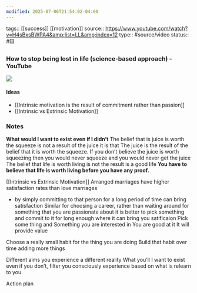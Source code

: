 ```yaml
---
modified: 2025-07-06T21:54:02-04:00
---
```


tags:: [[success]] [[motivation]]
source:: https://www.youtube.com/watch?v=H4sBxsBWPA4&amp;list=LL&amp;index=12
type:: #source/video
status:: #🟨 
### How to stop being lost in life (science-based approach) - YouTube

![](https://www.youtube.com/watch?v=H4sBxsBWPA4&amp;list=LL&amp;index=12)

#### Ideas

- [[Intrinsic motivation is the result of commitment rather than passion]]
- [[Intrinsic vs Extrinsic Motivation]]
### **Notes**
**What would I want to exist even if I didn’t**
The belief that is juice is worth the squeeze is not a result of the juice it is that 
The juice is the result of the belief that it is worth the squeeze.
If you don’t believe the juice is worth squeezing then you would never squeeze and you would never get the juice
The belief that life is worth living is not the result is a good life
**You have to believe that life is worth living before you have any proof.**

[[Intrinsic vs Extrinsic Motivation]]
Arranged marriages have higher satisfaction rates than love marriages
- by simply committing to that person for a long period of time can bring satisfaction
Similar for choosing a career, rather than waiting around for something that you are passionate about it is better to pick something and commit to it for long enough where it can bring you satificaion 
Pick some thing and 
Something you are interested in
You are good at it
It will provide value

Choose a really small habit for the thing you are doing
Build that habit over time adding more things


Different aims you experience a different reality
What you’ll I want to exist even if you don’t, filter you consciously experience based on what is relearn to you

Action plan